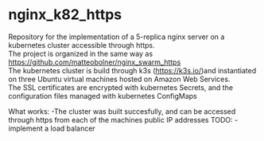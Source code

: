 # nginx_k82_https

Repository for the implementation of a 5-replica nginx server on a kubernetes cluster accessible through https.  
The project is organized in the same way as https://github.com/matteobolner/nginx_swarm_https  
The kubernetes cluster is build through k3s (https://k3s.io/)and instantiated on three Ubuntu virtual machines hosted on Amazon Web Services.  
The SSL certificates are encrypted with kubernetes Secrets, and the configuration files managed with kubernetes ConfigMaps

What works:
-The cluster was built succesfully, and can be accessed through https from each of the machines public IP addresses
TODO:
-implement a load balancer

